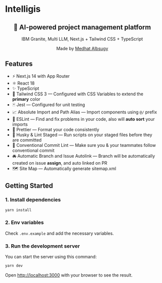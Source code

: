 # Intelligis

<div align="center">
  <h2>🔋 AI-powered project management platform</h2>
  <p>IBM Granite, Multi LLM, Next.js + Tailwind CSS + TypeScript</p>
  <p>Made by <a href="https://albsugy.com">Medhat Albsugy</a></p>

</div>

## Features

- ⚡️ Next.js 14 with App Router
- ⚛️ React 18
- ✨ TypeScript
- 💨 Tailwind CSS 3 — Configured with CSS Variables to extend the **primary** color
- 🃏 Jest — Configured for unit testing
- 📈 Absolute Import and Path Alias — Import components using `@/` prefix
- 📏 ESLint — Find and fix problems in your code, also will **auto sort** your imports
- 💖 Prettier — Format your code consistently
- 🐶 Husky & Lint Staged — Run scripts on your staged files before they are committed
- 🤖 Conventional Commit Lint — Make sure you & your teammates follow conventional commit
- 🚘 Automatic Branch and Issue Autolink — Branch will be automatically created on issue **assign**, and auto linked on PR
- 🗺 Site Map — Automatically generate sitemap.xml

## Getting Started

### 1. Install dependencies

```bash
yarn install
```

### 2. Env variables

Check `.env.example` and add the necessary variables.

### 3. Run the development server

You can start the server using this command:

```bash
yarn dev
```

Open [http://localhost:3000](http://localhost:3000) with your browser to see the result.
